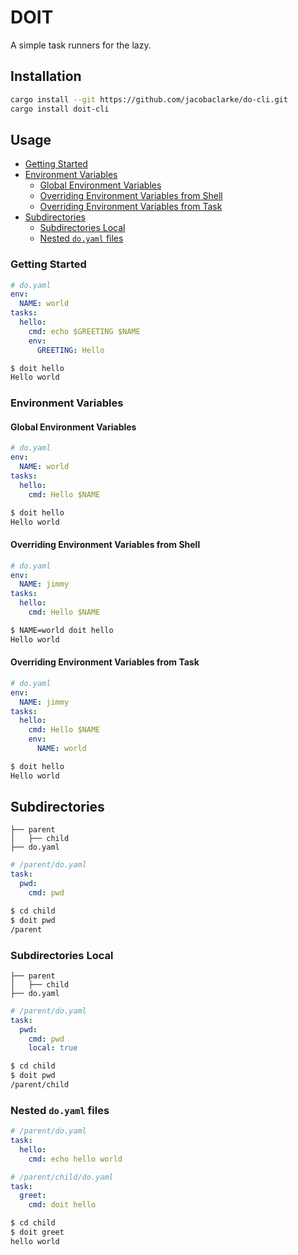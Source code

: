 # DOIT

A simple task runners for the lazy.

## Installation

```bash
cargo install --git https://github.com/jacobaclarke/do-cli.git
cargo install doit-cli
```

## Usage

- [Getting Started](#getting-started)
-   [Environment Variables](#environment-variables)
    -   [Global Environment Variables](#global-environment-variables)
    -   [Overriding Environment Variables from Shell](#overriding-environment-variables-from-shell)
    -   [Overriding Environment Variables from Task](#overriding-environment-variables-from-task)
-   [Subdirectories](#subdirectories)
    -   [Subdirectories Local](#subdirectories-local)
    -   [Nested `do.yaml` files](#nested-doyaml-files)

### Getting Started

```yaml
# do.yaml
env:
  NAME: world
tasks:
  hello:
    cmd: echo $GREETING $NAME
    env:
      GREETING: Hello
  ```


```bash
$ doit hello
Hello world
```

### Environment Variables

#### Global Environment Variables

```yaml
# do.yaml
env:
  NAME: world
tasks:
  hello:
    cmd: Hello $NAME
```
```bash
$ doit hello
Hello world
```

#### Overriding Environment Variables from Shell

```yaml
# do.yaml
env:
  NAME: jimmy
tasks:
  hello:
    cmd: Hello $NAME
```
```bash
$ NAME=world doit hello
Hello world
```

#### Overriding Environment Variables from Task

```yaml
# do.yaml
env:
  NAME: jimmy
tasks:
  hello:
    cmd: Hello $NAME
    env:
      NAME: world
```
```bash
$ doit hello
Hello world
```

## Subdirectories


```
├── parent
│   ├── child
├── do.yaml
```

```yaml
# /parent/do.yaml
task:
  pwd:
    cmd: pwd
```

```bash
$ cd child
$ doit pwd
/parent
```

### Subdirectories Local

```
├── parent
│   ├── child
├── do.yaml
```

```yaml
# /parent/do.yaml
task:
  pwd:
    cmd: pwd
    local: true
```

```bash
$ cd child
$ doit pwd
/parent/child
```


### Nested `do.yaml` files

```yaml
# /parent/do.yaml
task:
  hello:
    cmd: echo hello world
```

```yaml
# /parent/child/do.yaml
task:
  greet:
    cmd: doit hello
```

```bash
$ cd child
$ doit greet
hello world
```